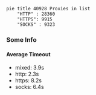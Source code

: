 
```mermaid
pie title 40928 Proxies in list
    "HTTP" : 28360
    "HTTPS": 9915
    "SOCKS" : 9323
```

### Some Info
#### Average Timeout

- mixed: 3.9s
- http: 2.3s
- https: 8.2s
- socks: 6.4s